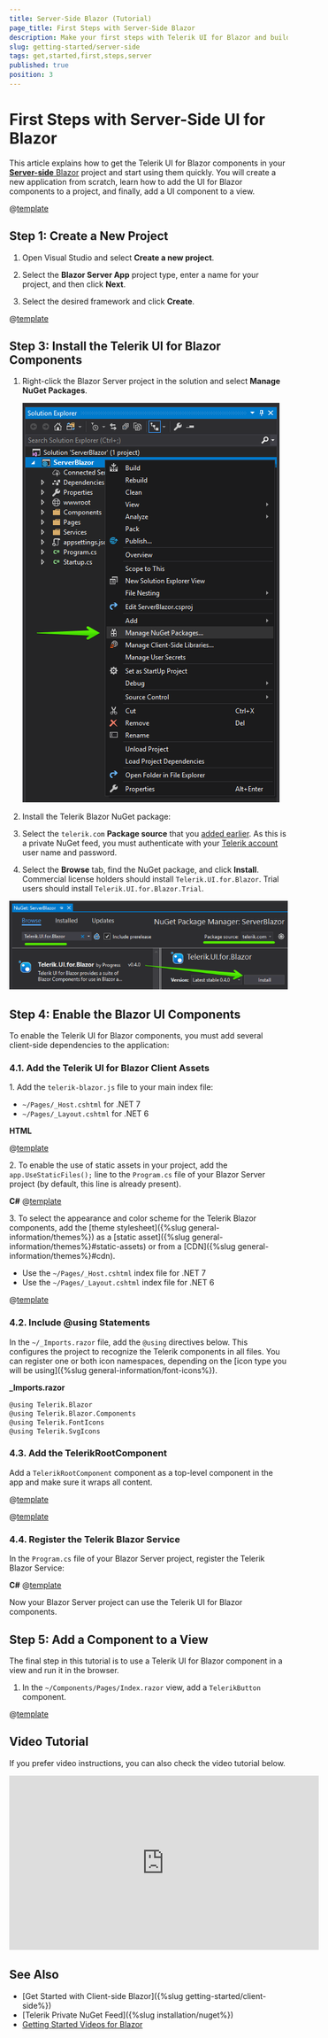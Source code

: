 ```yaml
---
title: Server-Side Blazor (Tutorial)
page_title: First Steps with Server-Side Blazor
description: Make your first steps with Telerik UI for Blazor and build an app that runs the UI components server-side in Blazor server.
slug: getting-started/server-side
tags: get,started,first,steps,server
published: true
position: 3
---
```


# First Steps with Server-Side UI for Blazor

This article explains how to get the Telerik UI for Blazor components in your <a href = "https://www.telerik.com/faqs/blazor-ui/what-is-the-difference-between-blazor-webassembly-vs-server" target="_blank">**Server-side** Blazor</a> project and start using them quickly. You will create a new application from scratch, learn how to add the UI for Blazor components to a project, and finally, add a UI component to a view.

@[template](/_contentTemplates/common/get-started.md#prerequisites-download)

## Step 1: Create a New Project

1. Open Visual Studio and select **Create a new project**.

1. Select the **Blazor Server App** project type, enter a name for your project, and then click **Next**.

1. Select the desired framework and click **Create**.

@[template](/_contentTemplates/common/get-started.md#add-nuget-feed)

## Step 3: Install the Telerik UI for Blazor Components

1. Right-click  the Blazor Server project in the solution and select **Manage NuGet Packages**.

   ![Manage NuGet Packages](images/manage-nuget-packages-for-server-app.png)

2. Install the Telerik Blazor NuGet package:

  1. Select the `telerik.com` **Package source** that you [added earlier](#step-2-add-the-telerik-nuget-feed-to-visual-studio). As this is a private NuGet feed, you must authenticate with your [Telerik account](https://www.telerik.com/account/) user name and password.
  1. Select the **Browse** tab, find the NuGet package, and click **Install**. Commercial license holders should install `Telerik.UI.for.Blazor`. Trial users should install `Telerik.UI.for.Blazor.Trial`.

   ![Add Telerik Blazor Package to the project](images/add-telerik-nuget-to-server-app.png)

## Step 4: Enable the Blazor UI Components

To enable the Telerik UI for Blazor components, you must add several client-side dependencies to the application:

### 4.1. Add the Telerik UI for Blazor Client Assets

1\. Add the `telerik-blazor.js` file to your main index file:

  * `~/Pages/_Host.cshtml` for .NET 7
  * `~/Pages/_Layout.cshtml` for .NET 6

**HTML**

@[template](/_contentTemplates/common/js-interop-file.md#js-interop-file-snippet)

2\. To enable the use of static assets in your project, add the `app.UseStaticFiles();` line to the `Program.cs` file of your Blazor Server project (by default, this line is already present).

**C#**
@[template](/_contentTemplates/common/js-interop-file.md#enable-static-assets-snippet)


3\. To select the appearance and color scheme for the Telerik Blazor components, add the [theme stylesheet]({%slug general-information/themes%}) as a [static asset]({%slug general-information/themes%}#static-assets) or from a [CDN]({%slug general-information/themes%}#cdn).

 * Use the `~/Pages/_Host.cshtml` index file for .NET 7
 * Use the `~/Pages/_Layout.cshtml` index file for .NET 6

@[template](/_contentTemplates/common/js-interop-file.md#theme-static-asset-snippet)

###  4.2. Include @using Statements

In the `~/_Imports.razor` file, add the `@using` directives below. This configures the project to recognize the Telerik components in all files. You can register one or both icon namespaces, depending on the [icon type you will be using]({%slug general-information/font-icons%}).

**_Imports.razor**
    
    @using Telerik.Blazor
    @using Telerik.Blazor.Components
    @using Telerik.FontIcons
    @using Telerik.SvgIcons

###  4.3. Add the TelerikRootComponent

Add a `TelerikRootComponent` component as a top-level component in the app and make sure it wraps all content.

@[template](/_contentTemplates/common/get-started.md#root-component-telerik-layout)

@[template](/_contentTemplates/common/get-started.md#root-component-main-layout)

###  4.4. Register the Telerik Blazor Service

In the `Program.cs` file of your Blazor Server project, register the Telerik Blazor Service:

**C#**
@[template](/_contentTemplates/common/js-interop-file.md#register-telerik-service-server)

Now your Blazor Server project can use the Telerik UI for Blazor components.

## Step 5: Add a Component to a View

The final step in this tutorial is to use a Telerik UI for Blazor component in a view and run it in the browser.

1. In the `~/Components/Pages/Index.razor` view, add a `TelerikButton` component.

@[template](/_contentTemplates/common/get-started.md#add-component-sample)

## Video Tutorial

If you prefer video instructions, you can also check the video tutorial below.

<iframe width="560" height="315" src="https://www.youtube.com/embed/fwR8Yxe7DPQ" frameborder="0" allow="accelerometer; autoplay; encrypted-media; gyroscope; picture-in-picture" allowfullscreen></iframe>

## See Also

* [Get Started with Client-side Blazor]({%slug getting-started/client-side%})
* [Telerik Private NuGet Feed]({%slug installation/nuget%})
* [Getting Started Videos for Blazor](https://www.youtube.com/watch?v=aaRAZYaJ4xc&list=PLvmaC-XMqeBYPTwcm478vs8Rujq2tiVJo)
